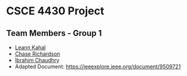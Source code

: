 # CSCE 4430 Project

## Team Members - Group 1
* [Leann Kahal](https://github.com/lnkl26)
* [Chase Richardson]()
* [Ibrahim Chaudhry](https://github.com/IChaudhry892)
* Adapted Document: https://ieeexplore.ieee.org/document/9509721
